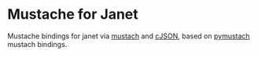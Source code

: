 # Mustache for Janet
Mustache bindings for janet via [mustach](https://gitlab.com/jobol/mustach) and [cJSON](https://github.com/DaveGamble/cJSON), based on [pymustach](https://github.com/RekGRpth/pymustach) mustach bindings.
